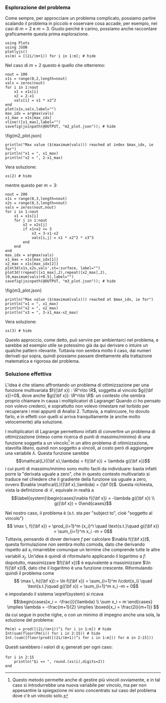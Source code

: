 <!--This file was generated, do not modify it.-->
### Esplorazione del problema
Come sempre, per approcciare un problema complicato, possiamo partire scalando il problema in piccolo e osservare cosa accade, per esempio, nei casi di $m=2$ e $m=3$.
Giusto perché è carino, possiamo anche raccontare graficamente questa prima esplorazione.

````julia:ex1
using Plots
using JSON
plotlyjs()
xs(m) = [(2i/(m+1)) for i in 1:m]; # hide
````

Nel caso di $m=2$ questo è quello che otterremo:

````julia:ex2
nout = 100
x1s = range(0,2,length=nout)
vals = zeros(nout)
for i in 1:nout
	x1 = x1s[i]
	x2 = 2-x1
	vals[i] = x1 * x2^2
end
plot(x1s,vals,label="")
max_idx = argmax(vals)
x1_max = x1s[max_idx]
vline!([x1_max],label="")
savefig(joinpath(@OUTPUT, "m2_plot.json")); # hide
````

\fig{m2_plot.json}

````julia:ex3
println("Max value ($(maximum(vals))) reached at index $max_idx, ie for")
println("x1 = ", x1_max)
println("x2 = ", 2-x1_max)
````

Vera soluzione:

````julia:ex4
xs(2) # hide
````

mentre questo per $m=3$:

````julia:ex5
nout = 200
x1s = range(0,3,length=nout)
x2s = range(0,3,length=nout)
vals = zeros(nout,nout)
for i in 1:nout
	x1 = x1s[i]
	for j in 1:nout
		x2 = x2s[j]
		if x1+x2 <= 3
			x3 = 3-x1-x2
			vals[i,j] = x1 * x2^2 * x3^3
		end
	end
end
max_idx = argmax(vals)
x1_max = x1s[max_idx[1]]
x2_max = x1s[max_idx[2]]
plot3d(x1s,x2s,vals',st=:surface, label="")
plot3d!(repeat([x1_max],2),repeat([x2_max],2),[0,maximum(vals)+0.5],label="")
savefig(joinpath(@OUTPUT, "m3_plot.json")); # hide
````

\fig{m3_plot.json}

````julia:ex6
println("Max value ($(maximum(vals))) reached at $max_idx, ie for")
println("x1 = ", x1_max)
println("x2 = ", x2_max)
println("x3 = ", 3-x1_max-x2_max)
````

Vera soluzione:

````julia:ex7
xs(3) # hide
````

Questo approccio, come detto, può servire per ambientarci nel problema, e sarebbe ad esempio utile se potessimo già da qui derivare o intuire un qualche pattern rilevante. Tuttavia non sembra molto il caso, dai numeri derivati qui sopra, quindi possiamo passare direttamente alla trattazione matematica e rigorosa del problema.

### Soluzione effettiva
L'idea è che stiamo affrontando un problema di ottimizzazione per una funzione multivariata $f({\bf x}) : \R^n\to \R$, soggetta al vincolo $g({\bf x})=0$, dove anche $g({\bf x}): \R^n\to \R$: un contesto che sembra proprio chiamare in causa i moltiplicatori di Lagrange! Quando ci ho pensato non volevo crederci, e soprattutto non volevo rimestare nel torbido per recuperare i miei appunti di Analisi 2. Tuttavia, a malincuore, ho dovuto farlo, e in effetti con quelli si arriva tranquillamente (e anche molto velocemente) alla soluzione.

I moltiplicatori di Lagrange permettono infatti di convertire un problema di ottimizzazione (inteso come ricerca di punti di massimo/minimo) di una funzione soggetta a un vincolo[^1] in un altro problema di ottimizzazione, stavolta _libero_, quindi non soggetto a vincoli, al costo però di aggiungere una variabile $\lambda$. Questa funzione sarebbe $$\mathcal{L}({\bf x},\lambda) = f({\bf x}) + \lambda g({\bf x})$$
i cui punti di massimo/minimo sono molto facili da individuare: basta infatti porre la "derivata uguale a zero", che in questo contesto multivariato si traduce nel chiedere che il gradiente della funzione sia uguale a zero, ovvero $\nabla \mathcal{L}({\bf x},\lambda) = {\bf 0}$. Questa richiesta, vista la definizione di $\mathcal{L}$, equivale in realtà a $$\label{system}\begin{cases}\nabla f({\bf x}) = -\lambda g({\bf x}) \\ g({\bf x}) = 0\end{cases}$$

[^1]: Questo metodo permette anche di gestire più vincoli ovviamente, e in tal caso si introdurrebbe una nuova variabile per vincolo, ma per non appesantire la spiegazione mi sono concentrato sul caso del problema dove c'è un vincolo solo.

Nel nostro caso, il problema è ($\text{s.t.}$ sta per "subject to", cioè "soggetto al vincolo")$$ \max \, f({\bf x}) = \prod_{i=1}^m {x_i}^i \quad \text{s.t.}\quad g({\bf x}) = \sum_{i=1}^m x_i -m = 0$$
Tuttavia, pensando di dover derivare $f$ per calcolare $\nabla f({\bf x})$, questa formulazione non sembra molto comoda, dato che derivando rispetto ad $x_i$ rimarrebbe comunque un termine che comprende tutte le altre variabili $x_j$. Un'idea è quindi di riformularlo applicando il logaritmo a $f$: dopotutto, massimizzare $f({\bf x})$ è equivalente a massimizzare $\ln f({\bf x})$, dato che il logaritmo è una funzione crescente. Riformulando quindi il problema come
$$ \max \, h({\bf x}):= \ln f({\bf x}) = \sum_{i=1}^m i\cdot{x_i} \quad \text{s.t.}\quad g({\bf x}) = \sum_{i=1}^m x_i -m = 0$$
e impostando il sistema \eqref{system} si ricava
$$\begin{cases}x_i = -\frac{i}{\lambda} \\ \sum x_i = m \end{cases} \implies \lambda = -\frac{m+1}{2} \implies \boxed{x_i = \frac{2i}{m+1}} $$
da cui segue in poche righe, o con un minimo di impegno anche una sola, la soluzione del problema:

````julia:ex8
Pm(m) = prod([(2i/(m+1))^i for i in 1:m]) # hide
Int(sum(floor(Pm(i)) for i in 2:15)) # hide
Int.(sum([floor(prod([(2i/(m+1))^i for i in 1:m])) for m in 2:15]))
````

Questi sarebbero i valori di $x_i$ generati per ogni caso:

````julia:ex9
for i in 2:15
	println("$i => ", round.(xs(i),digits=2))
end
````


